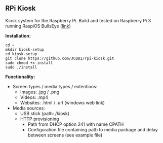 ## RPi Kiosk

Kiosk system for the Raspberry Pi. Build and tested on Raspberry Pi 3 running RaspiOS BullsEye ([link](https://downloads.raspberrypi.org/raspios_full_armhf/images/raspios_full_armhf-2022-01-28/))

**Installation:**

    cd ~
    mkdir kiosk-setup
    cd kiosk-setup
    git clone https://github.com/JCQ81/rpi-kiosk.git
    sudo chmod +x install
    sudo ./install

**Functionality:**
 - Screen types / media types / extentions:
	 - Images: .jpg / .png
	 - Videos: .mp4
	 - Websites: .html / .url (windows web link)
 - Media sources:
	 - USB stick (path: /kiosk)
	 - HTTP provisioning
		 - Path from DHCP option 241 with name CPATH
		 - Configuration file containing path to media package and delay between screens (see example file)
